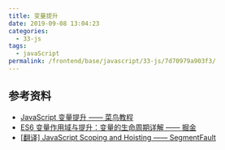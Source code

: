 ```yaml
---
title: 变量提升
date: 2019-09-08 13:04:23
categories: 
  - 33-js
tags: 
  - javaScript
permalink: /frontend/base/javascript/33-js/7d70979a903f3/
---
```


## 参考资料

- [JavaScript 变量提升 —— 菜鸟教程](http://www.runoob.com/js/js-hoisting.html)
- [ES6 变量作用域与提升：变量的生命周期详解 —— 掘金](https://juejin.im/post/59905bea6fb9a03c34192c51)
- [[翻译] JavaScript Scoping and Hoisting —— SegmentFault](https://segmentfault.com/a/1190000004345355#articleHeader5)